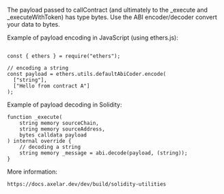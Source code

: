The payload passed to callContract (and ultimately to the _execute and _executeWithToken) has type bytes. Use the ABI encoder/decoder convert your data to bytes.

Example of payload encoding in JavaScript (using ethers.js):

```

const { ethers } = require("ethers");

// encoding a string
const payload = ethers.utils.defaultAbiCoder.encode(
  ["string"],
  ["Hello from contract A"]
);
```

Example of payload decoding in Solidity:

```
function _execute(
    string memory sourceChain,
    string memory sourceAddress,
    bytes calldata payload
) internal override {
    // decoding a string
    string memory _message = abi.decode(payload, (string));
}
```

More information: 

`https://docs.axelar.dev/dev/build/solidity-utilities`